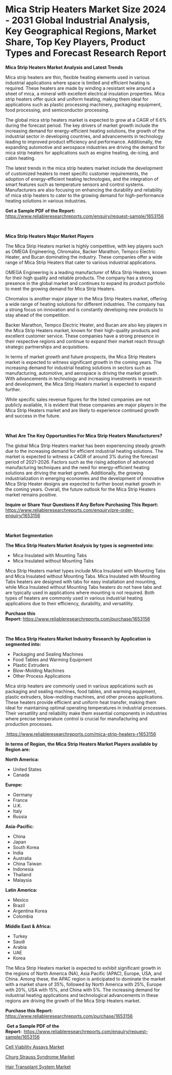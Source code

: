 <p><h1>Mica Strip Heaters Market Size 2024 - 2031 Global Industrial Analysis, Key Geographical Regions, Market Share, Top Key Players, Product Types and Forecast Research Report</h1></p><p><strong>Mica Strip Heaters Market Analysis and Latest Trends</strong></p>
<p><p>Mica strip heaters are thin, flexible heating elements used in various industrial applications where space is limited and efficient heating is required. These heaters are made by winding a resistant wire around a sheet of mica, a mineral with excellent electrical insulation properties. Mica strip heaters offer quick and uniform heating, making them ideal for applications such as plastic processing machinery, packaging equipment, food processing, and semiconductor processing.</p><p>The global mica strip heaters market is expected to grow at a CAGR of 6.6% during the forecast period. The key drivers of market growth include the increasing demand for energy-efficient heating solutions, the growth of the industrial sector in developing countries, and advancements in technology leading to improved product efficiency and performance. Additionally, the expanding automotive and aerospace industries are driving the demand for mica strip heaters for applications such as engine heating, de-icing, and cabin heating.</p><p>The latest trends in the mica strip heaters market include the development of customized heaters to meet specific customer requirements, the adoption of energy-efficient heating technologies, and the integration of smart features such as temperature sensors and control systems. Manufacturers are also focusing on enhancing the durability and reliability of mica strip heaters to cater to the growing demand for high-performance heating solutions in various industries.</p></p>
<p><strong>Get a Sample PDF of the Report:&nbsp;</strong> <a href="https://www.reliableresearchreports.com/enquiry/request-sample/1653156">https://www.reliableresearchreports.com/enquiry/request-sample/1653156</a></p>
<p>&nbsp;</p>
<p><strong>Mica Strip Heaters Major Market Players</strong></p>
<p><p>The Mica Strip Heaters market is highly competitive, with key players such as OMEGA Engineering, Chromalox, Backer Marathon, Tempco Electric Heater, and Bucan dominating the industry. These companies offer a wide range of Mica Strip Heaters that cater to various industrial applications.</p><p>OMEGA Engineering is a leading manufacturer of Mica Strip Heaters, known for their high quality and reliable products. The company has a strong presence in the global market and continues to expand its product portfolio to meet the growing demand for Mica Strip Heaters.</p><p>Chromalox is another major player in the Mica Strip Heaters market, offering a wide range of heating solutions for different industries. The company has a strong focus on innovation and is constantly developing new products to stay ahead of the competition.</p><p>Backer Marathon, Tempco Electric Heater, and Bucan are also key players in the Mica Strip Heaters market, known for their high-quality products and excellent customer service. These companies have a strong presence in their respective regions and continue to expand their market reach through strategic partnerships and acquisitions.</p><p>In terms of market growth and future prospects, the Mica Strip Heaters market is expected to witness significant growth in the coming years. The increasing demand for industrial heating solutions in sectors such as manufacturing, automotive, and aerospace is driving the market growth. With advancements in technology and increasing investments in research and development, the Mica Strip Heaters market is expected to expand further.</p><p>While specific sales revenue figures for the listed companies are not publicly available, it is evident that these companies are major players in the Mica Strip Heaters market and are likely to experience continued growth and success in the future.</p></p>
<p>&nbsp;</p>
<p><strong>What Are The Key Opportunities For Mica Strip Heaters Manufacturers?</strong></p>
<p><p>The global Mica Strip Heaters market has been experiencing steady growth due to the increasing demand for efficient industrial heating solutions. The market is expected to witness a CAGR of around 3% during the forecast period of 2021-2026. Factors such as the rising adoption of advanced manufacturing techniques and the need for energy-efficient heating solutions are driving the market growth. Additionally, the growing industrialization in emerging economies and the development of innovative Mica Strip Heater designs are expected to further boost market growth in the coming years. Overall, the future outlook for the Mica Strip Heaters market remains positive.</p></p>
<p><strong>Inquire or Share Your Questions If Any Before Purchasing This Report:</strong> <a href="https://www.reliableresearchreports.com/enquiry/pre-order-enquiry/1653156">https://www.reliableresearchreports.com/enquiry/pre-order-enquiry/1653156</a></p>
<p>&nbsp;</p>
<p><strong>Market Segmentation</strong></p>
<p><strong>The Mica Strip Heaters Market Analysis by types is segmented into:</strong></p>
<p><ul><li>Mica Insulated with Mounting Tabs</li><li>Mica Insulated without Mounting Tabs</li></ul></p>
<p><p>Mica Strip Heaters market types include Mica Insulated with Mounting Tabs and Mica Insulated without Mounting Tabs. Mica Insulated with Mounting Tabs heaters are designed with tabs for easy installation and mounting, while Mica Insulated without Mounting Tabs heaters do not have tabs and are typically used in applications where mounting is not required. Both types of heaters are commonly used in various industrial heating applications due to their efficiency, durability, and versatility.</p></p>
<p><strong>Purchase this Report:&nbsp;</strong><a href="https://www.reliableresearchreports.com/purchase/1653156">https://www.reliableresearchreports.com/purchase/1653156</a></p>
<p>&nbsp;</p>
<p><strong>The Mica Strip Heaters Market Industry Research by Application is segmented into:</strong></p>
<p><ul><li>Packaging and Sealing Machines</li><li>Food Tables and Warming Equipment</li><li>Plastic Extruders</li><li>Blow-Molding Machines</li><li>Other Process Applications</li></ul></p>
<p><p>Mica strip heaters are commonly used in various applications such as packaging and sealing machines, food tables, and warming equipment, plastic extruders, blow-molding machines, and other process applications. These heaters provide efficient and uniform heat transfer, making them ideal for maintaining optimal operating temperatures in industrial processes. Their versatility and reliability make them essential components in industries where precise temperature control is crucial for manufacturing and production processes.</p></p>
<p><a href="https://www.reliableresearchreports.com/mica-strip-heaters-r1653156">&nbsp;https://www.reliableresearchreports.com/mica-strip-heaters-r1653156</a></p>
<p><strong>In terms of Region, the Mica Strip Heaters Market Players available by Region are:</strong></p>
<p>
    <p> <strong> North America: </strong>
        <ul>
            <li>United States</li>
            <li>Canada</li>
        </ul>
        </p> 
    <p> <strong> Europe: </strong>
        <ul>
            <li>Germany</li>
            <li>France</li>
            <li>U.K.</li>
            <li>Italy</li>
            <li>Russia</li>
        </ul>
        </p> 
    <p> <strong> Asia-Pacific: </strong>
        <ul>
            <li>China</li>
            <li>Japan</li>
            <li>South Korea</li>
            <li>India</li>
            <li>Australia</li>
            <li>China Taiwan</li>
            <li>Indonesia</li>
            <li>Thailand</li>
            <li>Malaysia</li>
        </ul>
        </p> 
    <p> <strong> Latin America: </strong>
        <ul>
            <li>Mexico</li>
            <li>Brazil</li>
            <li>Argentina Korea</li>
            <li>Colombia</li>
        </ul>
        </p> 
    <p> <strong> Middle East & Africa: </strong>
        <ul>
            <li>Turkey</li>
            <li>Saudi</li>
            <li>Arabia</li>
            <li>UAE</li>
            <li>Korea</li>
        </ul>
    </p>
    </p>
<p><p>The Mica Strip Heaters market is expected to exhibit significant growth in the regions of North America (NA), Asia Pacific (APAC), Europe, USA, and China. Among these, the APAC region is anticipated to dominate the market with a market share of 35%, followed by North America with 25%, Europe with 20%, USA with 15%, and China with 5%. The increasing demand for industrial heating applications and technological advancements in these regions are driving the growth of the Mica Strip Heaters market.</p></p>
<p><strong>Purchase this Report: </strong><a href="https://www.reliableresearchreports.com/purchase/1653156">https://www.reliableresearchreports.com/purchase/1653156</a></p>
<p>&nbsp;<strong>Get a Sample PDF of the Report:&nbsp;&nbsp;</strong><a href="https://www.reliableresearchreports.com/enquiry/request-sample/1653156">https://www.reliableresearchreports.com/enquiry/request-sample/1653156</a></p>
<p><strong></strong></p>
<p><p><a href="https://github.com/ChiragRp1/Market-Research-Report-List-5/blob/main/cell-viability-assays-market.md">Cell Viability Assays Market</a></p><p><a href="https://github.com/abdelrhmankishk22/Market-Research-Report-List-5/blob/main/churg-strauss-syndrome-market.md">Churg Strauss Syndrome Market</a></p><p><a href="https://github.com/rakibtthstu9900/Market-Research-Report-List-1/blob/main/hair-transplant-system-market.md">Hair Transplant System Market</a></p></p>